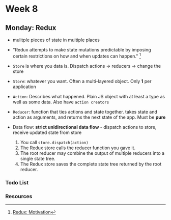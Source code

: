 # Week 8

## Monday: Redux

- mulitple pieces of state in multiple places
- "Redux attempts to make state mutations predictable by imposing certain restrictions on how and when updates can happen." [^1]
- `Store` is where you data is. Dispatch actions -> reducers -> change the store
- `Store`: whatever you want. Often a multi-layered object. Only **1** per application
- `Action`: Describes what happened. Plain JS object with at least a type as well as some data. Also have `action creators`
- `Reducer`: function that ties actions and state together. takes state and action as arguments, and returns the next state of the app. Must be **pure**
- Data flow: **strict unidirectional data flow** - dispatch actions to store, receive updated state from store

  1. You call `store.dispatch(action)`
  2. The Redux store calls the reducer function you gave it.
  3. The root reducer may combine the output of multiple reducers into a single state tree.
  4. The Redux store saves the complete state tree returned by the root reducer.

[^1]: [Redux: Motivation](https://redux.js.org/introduction/motivation)

### Todo List

### Resources
